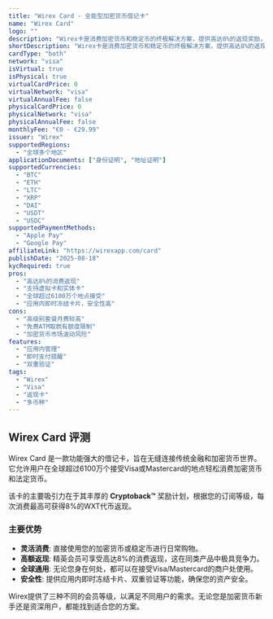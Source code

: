 ```yaml
---
title: "Wirex Card - 全能型加密货币借记卡"
name: "Wirex Card"
logo: ""
description: "Wirex卡是消费加密货币和稳定币的终极解决方案，提供高达8%的返现奖励，并让您掌控自己的资金安全。"
shortDescription: "Wirex卡是消费加密货币和稳定币的终极解决方案，提供高达8%的返现奖励，并让您掌控自己的资金安全。"
cardType: "both"
network: "visa"
isVirtual: true
isPhysical: true
virtualCardPrice: 0
virtualNetwork: "visa"
virtualAnnualFee: false
physicalCardPrice: 0
physicalNetwork: "visa"
physicalAnnualFee: false
monthlyFee: "€0 - €29.99"
issuer: "Wirex"
supportedRegions:
  - "全球多个地区"
applicationDocuments: ["身份证明", "地址证明"]
supportedCurrencies:
  - "BTC"
  - "ETH"
  - "LTC"
  - "XRP"
  - "DAI"
  - "USDT"
  - "USDC"
supportedPaymentMethods:
  - "Apple Pay"
  - "Google Pay"
affiliateLink: "https://wirexapp.com/card"
publishDate: "2025-08-18"
kycRequired: true
pros:
  - "高达8%的消费返现"
  - "支持虚拟卡和实体卡"
  - "全球超过6100万个地点接受"
  - "应用内即时冻结卡片，安全性高"
cons:
  - "高级别套餐月费较高"
  - "免费ATM取款有额度限制"
  - "加密货币市场波动风险"
features:
  - "应用内管理"
  - "即时支付提醒"
  - "双重验证"
tags:
  - "Wirex"
  - "Visa"
  - "返现卡"
  - "多币种"
---
```



## Wirex Card 评测

Wirex Card 是一款功能强大的借记卡，旨在无缝连接传统金融和加密货币世界。它允许用户在全球超过6100万个接受Visa或Mastercard的地点轻松消费加密货币和法定货币。

该卡的主要吸引力在于其丰厚的 **Cryptoback™** 奖励计划，根据您的订阅等级，每次消费最高可获得8%的WXT代币返现。

### 主要优势

*   **灵活消费**: 直接使用您的加密货币或稳定币进行日常购物。
*   **高额返现**: 精英会员可享受高达8%的消费返现，这在同类产品中极具竞争力。
*   **全球通用**: 无论您身在何处，都可以在接受Visa/Mastercard的商户处使用。
*   **安全性**: 提供应用内即时冻结卡片、双重验证等功能，确保您的资产安全。

Wirex提供了三种不同的会员等级，以满足不同用户的需求。无论您是加密货币新手还是资深用户，都能找到适合您的方案。
